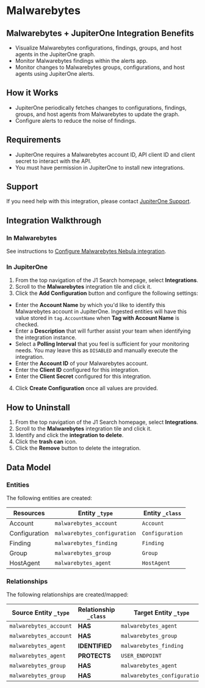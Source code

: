 # Malwarebytes

## Malwarebytes + JupiterOne Integration Benefits

*   Visualize Malwarebytes configurations, findings, groups, and host agents
    in the JupiterOne graph.
*   Monitor Malwarebytes findings within the alerts app.
*   Monitor changes to Malwarebytes groups, configurations, and host agents
    using JupiterOne alerts.

## How it Works

*   JupiterOne periodically fetches changes to configurations, findings,
    groups, and host agents from Malwarebytes to update the graph.
*   Configure alerts to reduce the noise of findings.

## Requirements

*   JupiterOne requires a Malwarebytes account ID, API client ID and client
    secret to interact with the API.
*   You must have permission in JupiterOne to install new integrations.

## Support

If you need help with this integration, please contact
[JupiterOne Support](https://support.jupiterone.io).

## Integration Walkthrough

### In Malwarebytes

See instructions to
[Configure Malwarebytes Nebula integration](https://support.malwarebytes.com/hc/en-us/articles/360046452914-Configure-Malwarebytes-Nebula-integration-for-Cortex-XSOAR).

### In JupiterOne

1.  From the top navigation of the J1 Search homepage, select **Integrations**.
2.  Scroll to the **Malwarebytes** integration tile and click it.
3.  Click the **Add Configuration** button and configure the following settings:

*   Enter the **Account Name** by which you'd like to identify this Malwarebytes
    account in JupiterOne. Ingested entities will have this value stored in
    `tag.AccountName` when **Tag with Account Name** is checked.
*   Enter a **Description** that will further assist your team when identifying
    the integration instance.
*   Select a **Polling Interval** that you feel is sufficient for your monitoring
    needs. You may leave this as `DISABLED` and manually execute the integration.
*   Enter the **Account ID** of your Malwarebytes account.
*   Enter the **Client ID** configured for this integration.
*   Enter the **Client Secret** configured for this integration.

4.  Click **Create Configuration** once all values are provided.

## How to Uninstall

1.  From the top navigation of the J1 Search homepage, select **Integrations**.
2.  Scroll to the **Malwarebytes** integration tile and click it.
3.  Identify and click the **integration to delete**.
4.  Click the **trash can** icon.
5.  Click the **Remove** button to delete the integration.

<!-- {J1_DOCUMENTATION_MARKER_START} -->

<!--
********************************************************************************
NOTE: ALL OF THE FOLLOWING DOCUMENTATION IS GENERATED USING THE
"j1-integration document" COMMAND. DO NOT EDIT BY HAND! PLEASE SEE THE DEVELOPER
DOCUMENTATION FOR USAGE INFORMATION:

https://github.com/JupiterOne/sdk/blob/master/docs/integrations/development.md
********************************************************************************
-->

## Data Model

### Entities

The following entities are created:

| Resources     | Entity `_type`               | Entity `_class` |
| ------------- | ---------------------------- | --------------- |
| Account       | `malwarebytes_account`       | `Account`       |
| Configuration | `malwarebytes_configuration` | `Configuration` |
| Finding       | `malwarebytes_finding`       | `Finding`       |
| Group         | `malwarebytes_group`         | `Group`         |
| HostAgent     | `malwarebytes_agent`         | `HostAgent`     |

### Relationships

The following relationships are created/mapped:

| Source Entity `_type`  | Relationship `_class` | Target Entity `_type`        |
| ---------------------- | --------------------- | ---------------------------- |
| `malwarebytes_account` | **HAS**               | `malwarebytes_agent`         |
| `malwarebytes_account` | **HAS**               | `malwarebytes_group`         |
| `malwarebytes_agent`   | **IDENTIFIED**        | `malwarebytes_finding`       |
| `malwarebytes_agent`   | **PROTECTS**          | `USER_ENDPOINT`              |
| `malwarebytes_group`   | **HAS**               | `malwarebytes_agent`         |
| `malwarebytes_group`   | **HAS**               | `malwarebytes_configuration` |

<!--
********************************************************************************
END OF GENERATED DOCUMENTATION AFTER BELOW MARKER
********************************************************************************
-->

<!-- {J1_DOCUMENTATION_MARKER_END} -->
 
<!--  jupiterOneDocVersion=0-1-0 -->